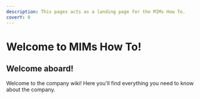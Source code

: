 ```yaml
---
description: This pages acts as a landing page for the MIMs How To.
coverY: 0
---
```


# Welcome to MIMs How To!

## Welcome aboard!

Welcome to the company wiki! Here you'll find everything you need to know about the company.
